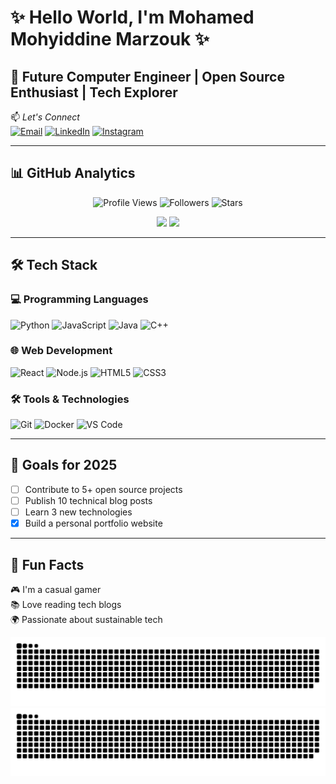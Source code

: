 # ✨ Hello World, I'm Mohamed Mohyiddine Marzouk ✨

## 🚀 Future Computer Engineer | Open Source Enthusiast | Tech Explorer

📫 *Let's Connect*  
[![Email](https://img.shields.io/badge/mohamedmohyiddine.marzouk@esprit.tn-0078D4?logo=microsoft-outlook)](mailto:mohamedmohyiddine.marzouk@esprit.tn) 
[![LinkedIn](https://img.shields.io/badge/-LinkedIn-0A66C2?logo=linkedin)]([https://www.linkedin.com/in/ton-lien-linkedin/](https://www.linkedin.com/in/mohamed-mohyiddine-marzouk-3a313526a/)) 
[![Instagram](https://img.shields.io/badge/-Instagram-E4405F?logo=instagram)](https://www.instagram.com/mouhiddin_marzouk/)

---

## 📊 GitHub Analytics

<div align="center">
  
![Profile Views](https://komarev.com/ghpvc/?username=mohamedmohyddine&label=Profile+Views&color=blueviolet&style=flat-square)
![Followers](https://img.shields.io/github/followers/mohamedmohyddine?label=Followers&style=social)
![Stars](https://img.shields.io/github/stars/mohamedmohyddine?label=Stars&color=gold&style=flat-square)

</div>

<div align="center">
  <img height="180em" src="https://github-readme-stats.vercel.app/api?username=mohamedmohyddine&show_icons=true&theme=dracula&count_private=true&include_all_commits=true" />
  <img height="180em" src="https://github-readme-streak-stats.herokuapp.com/?user=mohamedmohyddine&theme=dracula" />
</div>

---

## 🛠️ Tech Stack

### 💻 Programming Languages
![Python](https://img.shields.io/badge/-Python-3776AB?logo=python&logoColor=white)
![JavaScript](https://img.shields.io/badge/-JavaScript-F7DF1E?logo=javascript&logoColor=black)
![Java](https://img.shields.io/badge/-Java-007396?logo=java)
![C++](https://img.shields.io/badge/-C++-00599C?logo=c%2B%2B)

### 🌐 Web Development
![React](https://img.shields.io/badge/-React-61DAFB?logo=react)
![Node.js](https://img.shields.io/badge/-Node.js-339933?logo=node.js)
![HTML5](https://img.shields.io/badge/-HTML5-E34F26?logo=html5)
![CSS3](https://img.shields.io/badge/-CSS3-1572B6?logo=css3)

### 🛠️ Tools & Technologies
![Git](https://img.shields.io/badge/-Git-F05032?logo=git)
![Docker](https://img.shields.io/badge/-Docker-2496ED?logo=docker)
![VS Code](https://img.shields.io/badge/-VS_Code-007ACC?logo=visual-studio-code)

---

## 🎯 Goals for 2025
- [ ] Contribute to 5+ open source projects  
- [ ] Publish 10 technical blog posts  
- [ ] Learn 3 new technologies  
- [x] Build a personal portfolio website  

---

## 🎨 Fun Facts
🎮 I'm a casual gamer  
📚 Love reading tech blogs  
🌍 Passionate about sustainable tech  

<div align="center">
  
![Snake Animation](https://raw.githubusercontent.com/Platane/snk/output/github-contribution-grid-snake-dark.svg#gh-dark-mode-only)  
![Snake Animation](https://raw.githubusercontent.com/Platane/snk/output/github-contribution-grid-snake.svg#gh-light-mode-only)

</div>
